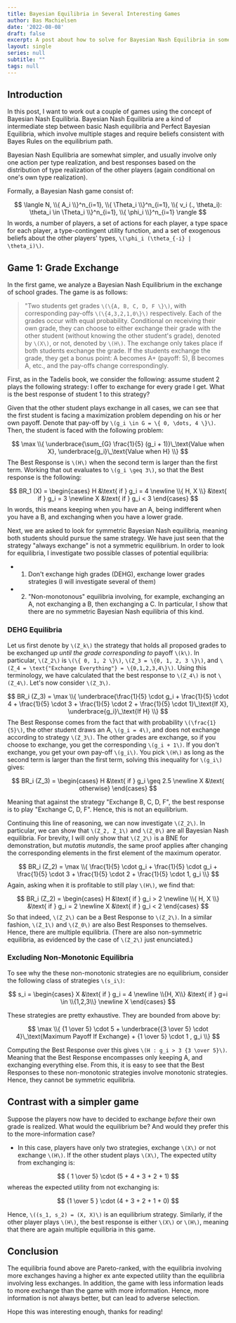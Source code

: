 ```yaml
---
title: Bayesian Equilibria in Several Interesting Games
author: Bas Machielsen
date: '2022-08-08'
draft: false
excerpt: A post about how to solve for Bayesian Nash Equilibria in some original games based on the Tadelis textbook
layout: single
series: null
subtitle: ""
tags: null
---
```


## Introduction

In this post, I want to work out a couple of games using the concept of Bayesian Nash Equilibria. Bayesian Nash Equilibria are a kind of intermediate step between basic Nash equilibria and Perfect Bayesian Equilibria, which involve multiple stages and require beliefs consistent with Bayes Rules on the equilibrium path.

Bayesian Nash Equilibria are somewhat simpler, and usually involve only one action per type realization, and best responses based on the distribution of type realization of the other players (again conditional on one's own type realization). 

Formally, a Bayesian Nash game consist of:

$$
\langle N, \\{ A_i \\}^n_{i=1}, \\{ \Theta_i \\}^n_{i=1}, \\{ v_i (., \theta_i): \theta_i \in \Theta_i \\}^n_{i=1}, \\{ \phi_i \\}^n_{i=1} \rangle
$$
In words, a number of players, a set of actions for each player, a type space for each player, a type-contingent utility function, and a set of exogenous beliefs about the other players' types, `\(\phi_i (\theta_{-i} | \theta_i)\)`. 

## Game 1: Grade Exchange

In the first game, we analyze a Bayesian Nash Equilibrium in the exchange of school grades. The game is as follows:

> "Two students get grades `\(\{A, B, C, D, F \}\)`, with corresponding pay-offs `\(\{4,3,2,1,0\}\)` respectively. Each of the grades occur with equal probability. Conditional on receiving their own grade, they can choose to either exchange their grade with the other student (without knowing the other student's grade), denoted by `\(X\)`, or not, denoted by `\(H\)`. The exchange only takes place if both students exchange the grade. If the students exchange the grade, they get a bonus point: A becomes A+ (payoff: 5), B becomes A, etc., and the pay-offs change correspondingly. 

First, as in the Tadelis book, we consider the following: assume student 2 plays the following strategy: I offer to exchange for every grade I get. What is the best response of student 1 to this strategy?

Given that the other student plays exchange in all cases, we can see that the first student is facing a maximization problem depending on his or her own payoff. Denote that pay-off by `\(g_i \in G = \{ 0, \dots, 4 \}\)`. Then, the student is faced with the following problem:

$$
\max \\{ \underbrace{\sum_{G} \frac{1}{5} (g_i + 1)}\_\text{Value when X}, \underbrace{g_i}\_\text{Value when H} \\}
$$
The Best Response is `\(H\)` when the second term is larger than the first term. Working that out evaluates to `\(g_i \geq 3\)`, so that the Best response is the following:

$$
BR_1 (X) = \begin{cases} 
H &\text{ if } g_i = 4 \newline
\\{ H, X \\} &\text{ if } g_i = 3 \newline
X &\text{ if } g_i < 3 
\end{cases}
$$
In words, this means keeping when you have an A, being indifferent when you have a B, and exchanging when you have a lower grade. 

Next, we are asked to look for symmetric Bayesian Nash equilibria, meaning both students should pursue the same strategy. We have just seen that the strategy "always exchange" is not a symmetric equilibrium. In order to look for equilibria, I investigate two possible classes of potential equilibria: 

- 1. Don't exchange high grades (DEHG), exchange lower grades strategies (I will investigate several of them)

- 2. "Non-monotonous" equilibria involving, for example, exchanging an A, not exchanging a B, then exchanging a C. In particular, I show that there are no symmetric Bayesian Nash equilibria of this kind. 

### DEHG Equilibria

Let us first denote by `\(Z_k\)` the strategy that holds all proposed grades to be exchanged _up until the grade corresponding to_ payoff `\(k\)`. In particular, `\(Z_2\)` is `\(\{ 0, 1, 2 \}\)`, `\(Z_3 = \{0, 1, 2, 3 \}\)`, and `\(Z_4 = \text{"Exchange Everything"} = \{0,1,2,3,4\}\)`. Using this terminology, we have calculated that the best response to `\(Z_4\)` is not `\(Z_4\)`. Let's now consider `\(Z_3\)`. 

$$
BR_i (Z_3) = \max \\{ \underbrace{\frac{1}{5} \cdot g_i + \frac{1}{5} \cdot 4 + \frac{1}{5} \cdot 3 + \frac{1}{5} \cdot 2 + \frac{1}{5} \cdot 1}\_\text{If X}, \underbrace{g_i}\_\text{If H} \\}
$$
The Best Response comes from the fact that with probability `\(\frac{1}{5}\)`, the other student draws an A, `\(g_i = 4\)`, and does not exchange according to strategy `\(Z_3\)`. The other grades are exchange, so if you choose to exchange, you get the corresponding `\(g_i + 1\)`. If you don't exchange, you get your own pay-off `\(g_i\)`. You pick `\(H\)` as long as the second term is larger than the first term, solving this inequality for `\(g_i\)` gives: 

$$
BR_i (Z_3) = \begin{cases}
H &\text{ if } g_i \geq 2.5  \newline
X &\text{ otherwise} 
\end{cases}
$$

Meaning that against the strategy "Exchange B, C, D, F", the best response is to play "Exchange C, D, F". Hence, this is not an equilibrium. 

Continuing this line of reasoning, we can now investigate `\(Z_2\)`. In particular, we can show that `\(Z_2, Z_1\)` and `\(Z_0\)` are all Bayesian Nash equilibria. For brevity, I will only show that `\(Z_2\)` is a BNE for demonstration, but _mutatis mutandis_, the same proof applies after changing the corresponding elements in the first element of the maximum operator. 

$$
BR_i (Z_2) = \max \\{ \frac{1}{5} \cdot g_i + \frac{1}{5} \cdot g_i + \frac{1}{5} \cdot 3 + \frac{1}{5} \cdot 2 + \frac{1}{5} \cdot 1, g_i \\}
$$
Again, asking when it is profitable to still play `\(H\)`, we find that:

$$
BR_i (Z_2) = \begin{cases}
H &\text{ if } g_i > 2 \newline
\\{ H, X \\} &\text{ if } g_i = 2 \newline
X &\text{ if } g_i < 2 
\end{cases}
$$
So that indeed, `\(Z_2\)` can be a Best Response to `\(Z_2\)`. In a similar fashion, `\(Z_1\)` and `\(Z_0\)` are also Best Responses to themselves. Hence, there are multiple equilibria. (There are also non-symmetric equilibria, as evidenced by the case of `\(Z_2\)` just enunciated.) 

### Excluding Non-Monotonic Equilibria

To see why the these non-monotonic strategies are no equilibrium, consider the following class of strategies `\(s_i\)`:

$$
s_i = \begin{cases}
X &\text{ if } g_i = 4 \newline
\\{H, X\\} &\text{ if } g=i \in \\{1,2,3\\} \newline
X 
\end{cases}
$$

These strategies are pretty exhaustive. They are bounded from above by:

$$
\max \\{ {1 \over 5} \cdot 5 + \underbrace{{3 \over 5} \cdot 4}\_\text{Maximum Payoff If Exchange} + {1 \over 5} \cdot 1 , g_i \\}
$$

Computing the Best Response over this gives `\(H : g_i > 3 {3 \over 5}\)`. Meaning that the Best Response encompasses only keeping A, and exchanging everything else. From this, it is easy to see that the Best Responses to these non-monotonic strategies involve monotonic strategies. Hence, they cannot be symmetric equilibria. 

## Contrast with a simpler game

Suppose the players now have to decided to exchange _before_ their own grade is realized. What would the equilibrium be? And would they prefer this to the more-information case?

- In this case, players have only two strategies, exchange `\(X\)` or not exchange `\(H\)`. If the other student plays `\(X\)`, The expected utilty from exchanging is:

$$
{ 1 \over 5} \cdot (5 + 4 + 3 + 2 + 1)
$$
whereas the expected utility from not exchanging is:

$$
{1 \over 5 } \cdot (4 + 3 + 2 + 1 + 0)
$$

Hence, `\((s_1, s_2) = (X, X)\)` is an equilibrium strategy. Similarly, if the other player plays `\(H\)`, the best response is either `\(X\)` or `\(H\)`, meaning that there are again multiple equilibria in this game. 

## Conclusion

The equilibria found above are Pareto-ranked, with the equilibria involving more exchanges having a higher ex ante expected utility than the equilibria involving less exchanges. In addition, the game with less information leads to more exchange than the game with more information. Hence, more information is not always better, but can lead to adverse selection. 

Hope this was interesting enough, thanks for reading! 
